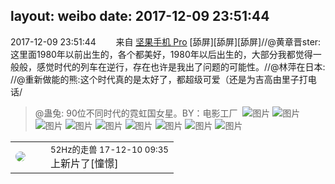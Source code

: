 layout: weibo
date: 2017-12-09 23:51:44
---
<meta name="referrer" content="no-referrer" />

2017-12-09 23:51:44  &nbsp;&nbsp;&nbsp;&nbsp;&nbsp;&nbsp; 来自 <a href="http://app.weibo.com/t/feed/Z4AgP" rel="nofollow">坚果手机 Pro</a>
[舔屏][舔屏][舔屏]//@黄章晋ster:这里面1980年以前出生的，各个都美好，1980年以后出生的，大部分我都觉得一般般，感觉时代的列车在逆行，存在也许是我出了问题的可能性。//@林萍在日本: //@重新做能的熊:这个时代真的是太好了，都超级可爱（还是为吉高由里子打电话/
>  @蛊兔: 90位不同时代的霓虹国女星。BY：电影工厂 ​​​
>  ![图片](https://wx3.sinaimg.cn/large/88cdcdcdly1fmaqzuhx3oj20hs65ohdt.jpg)
>  ![图片](https://wx1.sinaimg.cn/large/88cdcdcdly1fmaqztb55bj20hs63qhdt.jpg)
>  ![图片](https://wx3.sinaimg.cn/large/88cdcdcdly1fmar0foywrj20hs63qe81.jpg)
>  ![图片](https://wx1.sinaimg.cn/large/88cdcdcdly1fmar13znjyj20hs63qb29.jpg)
>  ![图片](https://wx1.sinaimg.cn/large/88cdcdcdly1fmaqzjtecmj20hs63qe81.jpg)
>  ![图片](https://wx2.sinaimg.cn/large/88cdcdcdly1fmaqzknk3hj20hs63qe81.jpg)
>  ![图片](https://wx3.sinaimg.cn/large/88cdcdcdly1fmaqzplt7wj20hs63qhdt.jpg)
>  ![图片](https://wx2.sinaimg.cn/large/88cdcdcdly1fmaqzpcnjjj20hs63qe81.jpg)
>  ![图片](https://wx2.sinaimg.cn/large/88cdcdcdly1fmaqzsmceej20hs63qe81.jpg)

<table style="width: 100%;">
  <tr>
    <td style="width: 40px;"><img style="border-radius:50%" src="https://tva4.sinaimg.cn/crop.0.0.180.180.50/8beaf773jw1e8qgp5bmzyj2050050aa8.jpg?KID=imgbed,tva&Expires=1624466432&ssig=P4YLeEAQnV"></td>
    <td colspan="2"><small>52Hz的走兽 17-12-10 09:35</small><br/>上新片了[憧憬]</td>
  </tr>
</table>
